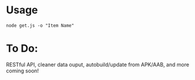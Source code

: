 # Usage
`node get.js -o "Item Name"`


# To Do:

RESTful API, cleaner data ouput, autobuild/update from APK/AAB, and more coming soon! 
